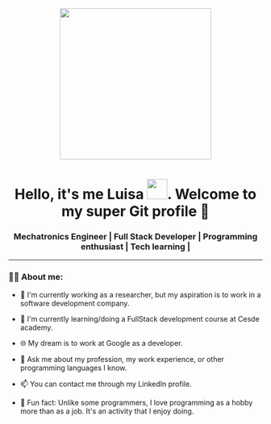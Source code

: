 <div id="header" align="center">
    <img src="https://media.giphy.com/media/hpXdHPfFI5wTABdDx9/giphy.gif" width="300">
    <h1 align="center">Hello, it's me Luisa <img src="https://media.giphy.com/media/IGfe0jHEZn0Aco7Zlk/giphy.gif" width="40"/>. Welcome to my super Git profile 🤩 </h1>
    <h3 align="center"> Mechatronics Engineer | Full Stack Developer | Programming enthusiast | Tech learning |  </h3>
</div>

---

### 👩‍💻 About me:

- 🦸 I'm currently working as a researcher, but my aspiration is to work in a software development company.

- 🧙 I'm currently learning/doing a FullStack development course at Cesde academy.

- 🌐 My dream is to work at Google as a developer.

- 💬 Ask me about my profession, my work experience, or other programming languages I know.

- 📫 You can contact me through my LinkedIn profile.

- 🐒 Fun fact: Unlike some programmers, I love programming as a hobby more than as a job. It's an activity that I enjoy doing.
